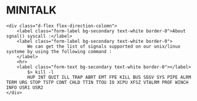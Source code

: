 # MINITALK

    <div class="d-flex flex-direction-colomn">
        <label class="form-label bg-secondary text-white border-0">About sgnal() syscall :</label>
        <label class="form-label bg-secondary text-white border-0">
            We can get the list of signals supported on our unix/linux systeme by using the following command :
        </label>
        <hr>
        <label class="form-text bg-secondary text-white border-0"></label>
            $> kill -l
            HUP INT QUIT ILL TRAP ABRT EMT FPE KILL BUS SEGV SYS PIPE ALRM TERM URG STOP TSTP CONT CHLD TTIN TTOU IO XCPU XFSZ VTALRM PROF WINCH INFO USR1 USR2
    </div>
